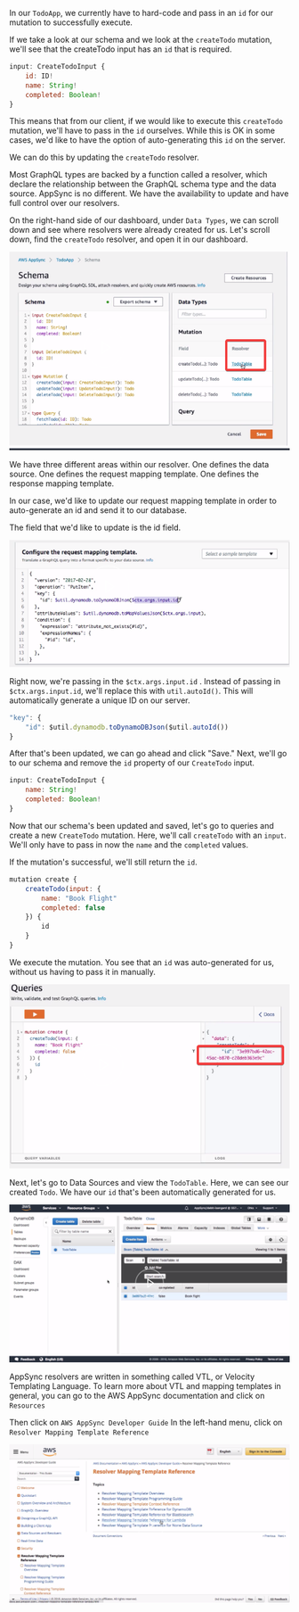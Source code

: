 In our `TodoApp`, we currently have to hard-code and pass in an `id` for our mutation to successfully execute. 

If we take a look at our schema and we look at the `createTodo` mutation, we'll see that the createTodo input has an `id` that is required.

```javascript
input: CreateTodoInput {
    id: ID!
    name: String!
    completed: Boolean!
}
```

This means that from our client, if we would like to execute this `createTodo` mutation, we'll have to pass in the `id` ourselves. While this is OK in some cases, we'd like to have the option of auto-generating this `id` on the server.

We can do this by updating the `createTodo` resolver. 

Most GraphQL types are backed by a function called a resolver, which declare the relationship between the GraphQL schema type and the data source. AppSync is no different. We have the availability to update and have full control over our resolvers.

On the right-hand side of our dashboard, under `Data Types`, we can scroll down and see where resolvers were already created for us. Let's scroll down, find the `createTodo` resolver, and open it in our dashboard.

![Todo Resolver](../images/graphql-autogenerate-an-id-field-in-graphql-with-appsync-resolvers-todo.png)

We have three different areas within our resolver. One defines the data source. One defines the request mapping template. One defines the response mapping template. 

In our case, we'd like to update our request mapping template in order to auto-generate an id and send it to our database.

The field that we'd like to update is the id field. 

![Request mapping template](../images/graphql-autogenerate-an-id-field-in-graphql-with-appsync-resolvers-mapping-template.png)

Right now, we're passing in the `$ctx.args.input.id` . Instead of passing in `$ctx.args.input.id`, we'll replace this with `util.autoId()`. This will automatically generate a unique ID on our server.

```javascript
"key": {
    "id": $util.dynamodb.toDynamoDBJson($util.autoId())
}
```

After that's been updated, we can go ahead and click "Save." Next, we'll go to our schema and remove the `id` property of our `CreateTodo` input.

```javascript
input: CreateTodoInput {
    name: String!
    completed: Boolean!
}
```

Now that our schema's been updated and saved, let's go to queries and create a new `CreateTodo` mutation. Here, we'll call `createTodo` with an `input`. We'll only have to pass in now the `name` and the `completed` values.

If the mutation's successful, we'll still return the `id`. 

```javascript
mutation create {
    createTodo(input: {
        name: "Book Flight"
        completed: false
    }) {
        id
    }
}
```

We execute the mutation. You see that an `id` was auto-generated for us, without us having to pass it in manually.

![Auto ID](../images/graphql-autogenerate-an-id-field-in-graphql-with-appsync-resolvers-autoid.png)

Next, let's go to Data Sources and view the `TodoTable`. Here, we can see our created `Todo`. We have our `id` that's been automatically generated for us.

![Auto ID Table](../images/graphql-autogenerate-an-id-field-in-graphql-with-appsync-resolvers-table.png)

AppSync resolvers are written in something called VTL, or Velocity Templating Language. To learn more about VTL and mapping templates in general, you can go to the AWS AppSync documentation and click on `Resources`

Then click on `AWS AppSync Developer Guide` In the left-hand menu, click on `Resolver Mapping Template Reference`

![Documentation](../images/graphql-autogenerate-an-id-field-in-graphql-with-appsync-resolvers-doc.png)